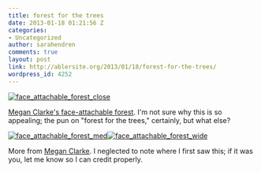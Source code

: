 ```yaml
---
title: forest for the trees
date: 2013-01-18 01:21:56 Z
categories:
- Uncategorized
author: sarahendren
comments: true
layout: post
link: http://ablersite.org/2013/01/18/forest-for-the-trees/
wordpress_id: 4252
---
```


[![face_attachable_forest_close](http://ablersite.files.wordpress.com/2013/01/face_attachable_forest_close.jpeg)](http://ablersite.files.wordpress.com/2013/01/face_attachable_forest_close.jpeg)

[Megan Clarke's face-attachable forest](http://megan-clarke.tumblr.com/post/28868525115/face-attachable-forrest-view-for-you). I'm not sure why this is so appealing; the pun on "forest for the trees," certainly, but what else?

[![face_attachable_forest_med](http://ablersite.files.wordpress.com/2013/01/face_attachable_forest_med.jpeg)](http://ablersite.files.wordpress.com/2013/01/face_attachable_forest_med.jpeg)[![face_attachable_forest_wide](http://ablersite.files.wordpress.com/2013/01/face_attachable_forest_wide.jpeg)](http://ablersite.files.wordpress.com/2013/01/face_attachable_forest_wide.jpeg)

More from [Megan Clarke](http://megan-clarke.tumblr.com/post/28868525115/face-attachable-forrest-view-for-you). I neglected to note where I first saw this; if it was you, let me know so I can credit properly.
